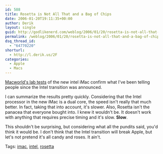 ```yaml
---
id: 588
title: Rosetta is Not All That and a Bag of Chips
date: 2006-01-20T19:11:35+00:00
author: Derik
layout: single
guid: http://godlikenerd.com/weblog/2006/01/20/rosetta-is-not-all-that-and-a-bag-of-chips/
permalink: /weblog/2006/01/20/rosetta-is-not-all-that-and-a-bag-of-chips/
dsq_thread_id:
  - "64770220"
shorturl:
  - http://l.derik.us/2F
categories:
  - Apple
  - Macs
---
```

[Macworld's lab tests](http://www.macworld.com/2006/01/features/imaclabtest1/index.php?pf=1) of the new intel iMac confirm what I've been telling people since the Intel transition was announced.

I can summarize the results pretty quickly. Considering that the Intel processor in the new iMac is a dual core, the speed isn't really that much better. In fact, taking that into account, it's slower. Also, Rosetta isn't the panacea that everyone bought into. I knew it wouldn't be. It doesn't work with anything that requires precise timing and it's slow. **Slow**.

This shouldn't be surprising, but considering what all the pundits said, you'd think it would be. I don't think that the Intel transition will break Apple, but let's not pretend it's all candy and roses. It ain't. <!-- technorati tags start -->

<p class="tag-description">
  Tags: <a href="http://tagcentral.net/tag/imac" rel="tag">imac</a>, <a href="http://tagcentral.net/tag/intel" rel="tag">intel</a>, <a href="http://tagcentral.net/tag/rosetta" rel="tag">rosetta</a>
</p>

<!-- technorati tags end -->